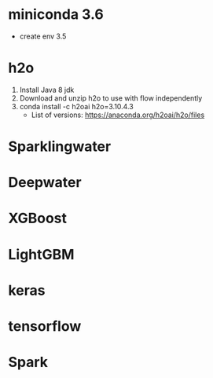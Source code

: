 
# miniconda 3.6

- create env 3.5


# h2o
1. Install Java 8 jdk
2. Download and unzip h2o to use with flow independently
3. conda install -c h2oai h2o=3.10.4.3
    - List of versions: https://anaconda.org/h2oai/h2o/files

# Sparklingwater

# Deepwater

# XGBoost

# LightGBM

# keras

# tensorflow

# Spark

